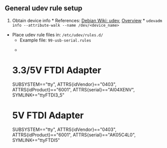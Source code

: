 ## General udev rule setup
  1. Obtain device info
    * References: [Debian Wiki: udev](https://wiki.debian.org/udev), [Overview](http://reactivated.net/writing_udev_rules.html#udevinfo)
    * `udevadm info --attribute-walk --name /dev/<device_name>`
  * Place udev rule files in: `/etc/udev/rules.d/`
    * Example file: `99-usb-serial.rules` 
    * ```
    # 3.3/5V FTDI Adapter
    SUBSYSTEM=="tty", ATTRS{idVendor}=="0403", ATTRS{idProduct}=="6001", ATTRS{serial}=="AI04XENV", SYMLINK+="ttyFTDI3_5"
    # 5V FTDI Adapter
    SUBSYSTEM=="tty", ATTRS{idVendor}=="0403", ATTRS{idProduct}=="6001", ATTRS{serial}=="AK05C4L0", SYMLINK+="ttyFTDI5"
    ```
